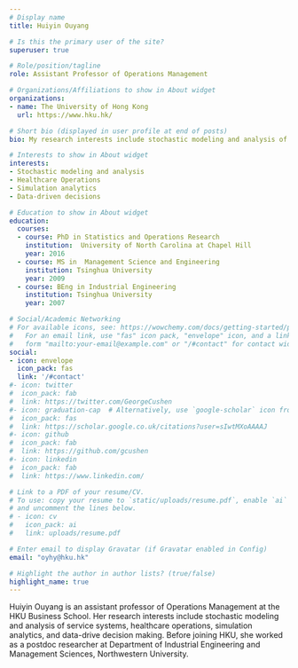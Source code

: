 ```yaml
---
# Display name
title: Huiyin Ouyang

# Is this the primary user of the site?
superuser: true

# Role/position/tagline
role: Assistant Professor of Operations Management

# Organizations/Affiliations to show in About widget
organizations:
- name: The University of Hong Kong
  url: https://www.hku.hk/

# Short bio (displayed in user profile at end of posts)
bio: My research interests include stochastic modeling and analysis of service systems,  healthcare operations, simulation analytics, and data-driven decision making.

# Interests to show in About widget
interests:
- Stochastic modeling and analysis
- Healthcare Operations
- Simulation analytics
- Data-driven decisions

# Education to show in About widget
education:
  courses:
  - course: PhD in Statistics and Operations Research
    institution:  University of North Carolina at Chapel Hill
    year: 2016
  - course: MS in  Management Science and Engineering
    institution: Tsinghua University
    year: 2009
  - course: BEng in Industrial Engineering
    institution: Tsinghua University
    year: 2007

# Social/Academic Networking
# For available icons, see: https://wowchemy.com/docs/getting-started/page-builder/#icons
#   For an email link, use "fas" icon pack, "envelope" icon, and a link in the
#   form "mailto:your-email@example.com" or "/#contact" for contact widget.
social:
- icon: envelope
  icon_pack: fas
  link: '/#contact'
#- icon: twitter
#  icon_pack: fab
#  link: https://twitter.com/GeorgeCushen
#- icon: graduation-cap  # Alternatively, use `google-scholar` icon from `ai` icon pack
#  icon_pack: fas
#  link: https://scholar.google.co.uk/citations?user=sIwtMXoAAAAJ
#- icon: github
#  icon_pack: fab
#  link: https://github.com/gcushen
#- icon: linkedin
#  icon_pack: fab
#  link: https://www.linkedin.com/

# Link to a PDF of your resume/CV.
# To use: copy your resume to `static/uploads/resume.pdf`, enable `ai` icons in `params.toml`,
# and uncomment the lines below.
# - icon: cv
#   icon_pack: ai
#   link: uploads/resume.pdf

# Enter email to display Gravatar (if Gravatar enabled in Config)
email: "oyhy@hku.hk"

# Highlight the author in author lists? (true/false)
highlight_name: true
---
```


Huiyin Ouyang is an assistant professor of Operations Management at the HKU Business School. Her research interests include stochastic modeling and analysis of service systems, healthcare operations, simulation analytics, and data-drive decision making. Before joining HKU, she worked as a postdoc researcher at Department of Industrial Engineering and Management Sciences, Northwestern University.
